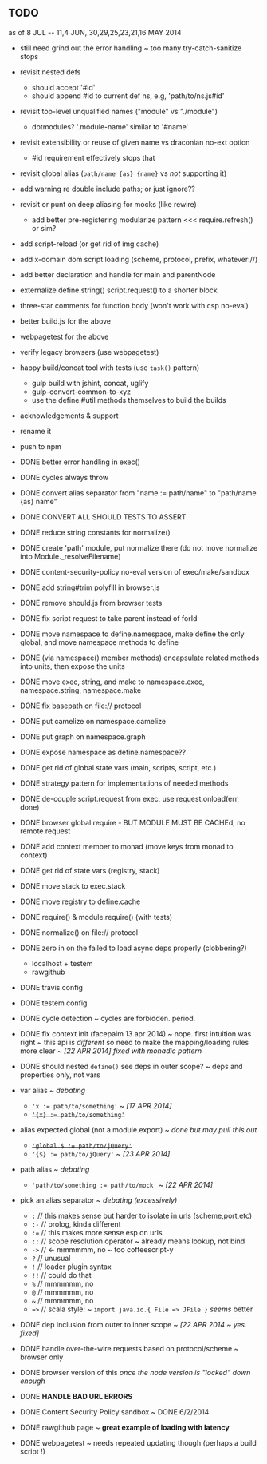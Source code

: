 ## TODO

as of 8 JUL -- 11,4 JUN, 30,29,25,23,21,16 MAY 2014

- still need grind out the error handling ~ too many try-catch-sanitize stops

- revisit nested defs
  + should accept '#id'
  + should append #id to current def ns, e.g, 'path/to/ns.js#id'
  
- revisit top-level unqualified names ("module" vs "./module")
  + dotmodules?  '.module-name' similar to '#name'
  
- revisit extensibility or reuse of given name vs draconian no-ext option
  + #id requirement effectively stops that
  
- revisit global alias (`path/name {as} {name}` vs *not* supporting it)
  
- add warning re double include paths; or just ignore??
- revisit or punt on deep aliasing for mocks (like rewire)
  + add better pre-registering modularize pattern <<< require.refresh() or sim?
- add script-reload (or get rid of img cache)
- add x-domain dom script loading (scheme, protocol, prefix, whatever://)
- add better declaration and handle for main and parentNode

- externalize define.string() script.request() to a shorter block

- three-star comments for function body (won't work with csp no-eval)
- better build.js for the above
- webpagetest for the above

- verify legacy browsers (use webpagetest)

- happy build/concat tool with tests  (use `task()` pattern)
  + gulp build with jshint, concat, uglify
  + gulp-convert-common-to-xyz
  + use the define.#util methods themselves to build the builds

- acknowledgements & support
- rename it
- push to npm

- DONE better error handling in exec()
- DONE cycles always throw
- DONE convert alias separator from "name := path/name" to "path/name {as} name"
- DONE CONVERT ALL SHOULD TESTS TO ASSERT
- DONE reduce string constants for normalize()
- DONE create 'path' module, put normalize there (do not move normalize into 
        Module._resolveFilename)
- DONE content-security-policy no-eval version of exec/make/sandbox
- DONE add string#trim polyfill in browser.js
- DONE remove should.js from browser tests
- DONE fix script request to take parent instead of forId
- DONE move namespace to define.namespace, make define the only global, and
        move namespace methods to define
- DONE (via namespace() member methods) 
        encapsulate related methods into units, then expose the units
- DONE move exec, string, and make to namespace.exec, namespace.string, 
            namespace.make
- DONE fix basepath on file:// protocol
- DONE put camelize on namespace.camelize
- DONE put graph on namespace.graph
- DONE expose namespace as define.namespace??
- DONE get rid of global state vars (main, scripts, script, etc.)
- DONE strategy pattern for implementations of needed methods
- DONE de-couple script.request from exec, use request.onload(err, done)
- DONE browser global.require - BUT MODULE MUST BE CACHEd, no remote request
- DONE add context member to monad (move keys from monad to context)
- DONE get rid of state vars (registry, stack)
- DONE move stack to exec.stack
- DONE move registry to define.cache
- DONE require() & module.require() (with tests)
- DONE normalize() on file:// protocol
- DONE zero in on the failed to load async deps properly (clobbering?)
  + localhost + testem
  + rawgithub
- DONE travis config
- DONE testem config
- DONE cycle detection ~ cycles are forbidden. period.
- DONE fix context init (facepalm 13 apr 2014) ~ nope. first intuition was 
    right ~ this api is *different* so need to make the mapping/loading rules 
    more clear ~ *[22 APR 2014] fixed with monadic pattern*
- DONE should nested `define()` see deps in outer scope? ~ deps and 
    properties only, not vars
- var alias ~ *debating*
  + `'x := path/to/something'` ~ *[17 APR 2014]*
  + <del>`'{x} := path/to/something'`</del>
- alias expected global (not a module.export) ~ *done but may pull this out*
  + <del>`'global.$ := path/to/jQuery'`</del>
  + `'{$} := path/to/jQuery'` ~ *[23 APR 2014]*
- path alias ~ *debating*
  + `'path/to/something := path/to/mock'` ~ *[22 APR 2014]*
- pick an alias separator ~ *debating (excessively)*
  + ` : `   // this makes sense but harder to isolate in urls (scheme,port,etc)
  + ` :- `  // prolog, kinda different
  + ` := `  // this makes more sense esp on urls
  + ` :: `  // scope resolution operator ~ already means lookup, not bind
  + ` -> `  // <- mmmmmm, no ~ too coffeescript-y
  + ` ? `   // unusual
  + ` ! `   // loader plugin syntax
  + ` !! `  // could do that
  + ` % `   // mmmmmm, no
  + ` @ `   // mmmmmm, no
  + ` & `   // mmmmmm, no
  + ` => `  // scala style: ~ `import java.io.{ File => JFile }` *seems* better
- DONE dep inclusion from outer to inner scope ~ *[22 APR 2014 ~ yes. fixed]*
- DONE handle over-the-wire requests based on protocol/scheme ~ browser only
- DONE browser version of this *once the node version is "locked" down enough*
- DONE __HANDLE BAD URL ERRORS__
- DONE Content Security Policy sandbox ~ DONE 6/2/2014
- DONE rawgithub page ~ __great example of loading with latency__
- DONE webpagetest ~ needs repeated updating though (perhaps a build script !)
